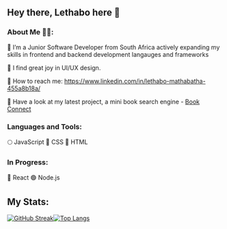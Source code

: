 ## Hey there, Lethabo here 👋

### About Me 👩‍💻:

🔆 I’m a Junior Software Developer from South Africa actively expanding my skills in frontend and backend development langauges and frameworks

🔆 I find great joy in UI/UX design. 

🔆 How to reach me: https://www.linkedin.com/in/lethabo-mathabatha-455a8b18a/

🔆 Have a look at my latest project, a mini book search engine - [Book Connect](https://github.com/lethabomathabatha/LETMAT077_FTO2301_GroupB_LethaboMathabatha_IWA19.git)


### Languages and Tools:
🌕 JavaScript
🔵 CSS
🔴 HTML


### In Progress:
🌌 React 
🟢 Node.js



## My Stats:
[![GitHub Streak](https://streak-stats.demolab.com?user=lethabomathabatha&theme=transparent&border_radius=8&exclude_days=Sun%2CSat)](https://git.io/streak-stats)[![Top Langs](https://github-readme-stats.vercel.app/api/top-langs/?username=lethabomathabatha&layout=donut&theme=transparent&border_radius=8)](https://github.com/lethabomathabatha/github-readme-stats)
